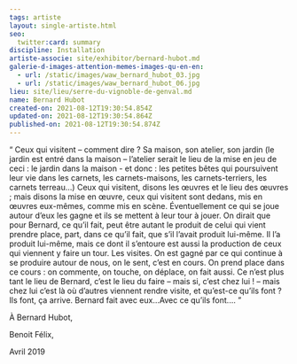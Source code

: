 ```yaml
---
tags: artiste
layout: single-artiste.html
seo:
  twitter:card: summary
discipline: Installation
artiste-associe: site/exhibitor/bernard-hubot.md
galerie-d-images-attention-memes-images-qu-en-en:
  - url: /static/images/waw_bernard_hubot_03.jpg
  - url: /static/images/waw_bernard_hubot_06.jpg
lieu: site/lieu/serre-du-vignoble-de-genval.md
name: Bernard Hubot
created-on: 2021-08-12T19:30:54.854Z
updated-on: 2021-08-12T19:30:54.864Z
published-on: 2021-08-12T19:30:54.874Z
---
```

<!--StartFragment-->

“ Ceux qui visitent – comment dire ? Sa maison, son atelier, son jardin (le jardin est entré dans la maison – l’atelier serait le lieu de la mise en jeu de ceci : le jardin dans la maison - et donc : les petites bêtes qui poursuivent leur vie dans les carnets, les carnets-maisons, les carnets-terriers, les carnets terreau…) Ceux qui visitent, disons les œuvres et le lieu des œuvres ; mais disons la mise en œuvre, ceux qui visitent sont dedans, mis en œuvres eux-mêmes, comme mis en scène. Éventuellement ce qui se joue autour d’eux les gagne et ils se mettent à leur tour à jouer. On dirait que pour Bernard, ce qu’il fait, peut être autant le produit de celui qui vient prendre place, part, dans ce qu’il fait, que s’il l’avait produit lui-même. Il l’a produit lui-même, mais ce dont il s’entoure est aussi la production de ceux qui viennent y faire un tour. Les visites. On est gagné par ce qui continue à se produire autour de nous, on le sent, c’est en cours. On prend place dans ce cours : on commente, on touche, on déplace, on fait aussi. Ce n’est plus tant le lieu de Bernard, c’est le lieu du faire – mais si, c’est chez lui ! – mais chez lui c’est là où d’autres viennent rendre visite, et qu’est-ce qu’ils font ? Ils font, ça arrive. Bernard fait avec eux…Avec ce qu’ils font.... ”



À Bernard Hubot,



Benoit Félix,

Avril 2019



<!--EndFragment-->